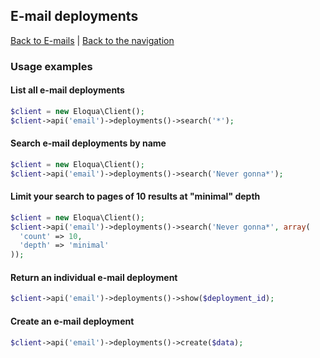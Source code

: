 ## E-mail deployments
[Back to E-mails](../emails.md) | [Back to the navigation](../index.md)

### Usage examples

#### List all e-mail deployments
```php
$client = new Eloqua\Client();
$client->api('email')->deployments()->search('*');
```

#### Search e-mail deployments by name
```php
$client = new Eloqua\Client();
$client->api('email')->deployments()->search('Never gonna*');
```

#### Limit your search to pages of 10 results at "minimal" depth
```php
$client = new Eloqua\Client();
$client->api('email')->deployments()->search('Never gonna*', array(
  'count' => 10,
  'depth' => 'minimal'
));
```

#### Return an individual e-mail deployment
```php
$client->api('email')->deployments()->show($deployment_id);
```

#### Create an e-mail deployment
```php
$client->api('email')->deployments()->create($data);
```

[all Minimal EmailDeployment keys]: http://secure.eloqua.com/api/docs/Static/Rest/2.0/doc.htm#EmailDeployment
